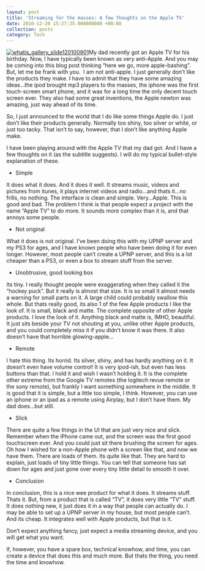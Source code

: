 ```yaml
---
layout: post
title: 'Streaming for the masses: A few thoughts on the Apple TV'
date: 2010-12-20 15:27:35.000000000 +00:00
collection: posts
category: Tech
---
```


[![](http://www.10people.co.uk/wp-content/uploads/2010/12/whatis_gallery_slide120100901.jpg "whatis_gallery_slide120100901")](http://www.10people.co.uk/wp-content/uploads/2010/12/whatis_gallery_slide120100901.jpg)My dad recently got an Apple TV for his birthday. Now, I have typically been known as very anti-Apple. And you may be coming into this blog post thinking “here we go, more apple-bashing”. But, let me be frank with you.  I am not anti-apple. I just generally don’t like the products they make. I have to admit that they have some amazing ideas…the ipod brought mp3 players to the masses, the iphone was the first touch-screen smart phone, and it was for a long time the only decent touch screen ever. They also had some great inventions, the Apple newton was amazing, just way ahead of its time.

So, I just announced to the world that I do like some things Apple do. I just don’t like their products generally. Normally too shiny, too silver or white, or just too tacky. That isn’t to say, however, that I don’t like anything Apple make.

I have been playing around with the Apple TV that my dad got. And I have a few thoughts on it (as the subtitle suggests). I will do my typical bullet-style explanation of these.

- Simple

It does what it does. And it does it well. It streams music, videos and pictures from itunes, it plays internet videos and radio…and thats it…no frills, no nothing. The interface is clean and simple. Very…Apple. This is good and bad. The problem I think is that people expect a project with the name “Apple TV” to do more. It sounds more complex than it is, and that annoys some people.

- Not original

What it does is not original. I’ve been doing this with my UPNP server and my PS3 for ages, and I have known people who have been doing it for even longer. However, most people can’t create a UPNP server, and this is a lot cheaper than a PS3, or even a box to stream stuff from the server.

- Unobtrusive, good looking box

Its tiny. I really thought people were exaggerating when they called it the “hockey puck”. But it really is almost that size. It is so small it almost needs a warning for small parts on it. A large child could probably swallow this whole. But thats really good, its also 1 of the few Apple products I like the look of. It is small, black and matte. The complete opposite of other Apple products. I love the look of it. Anything black and matte is, IMHO, beautiful. It just sits beside your TV not shouting at you, unlike other Apple products, and you could completely miss it if you didn’t know it was there. It also doesn’t have that horrible glowing-apple…

- Remote

I hate this thing. Its horrid. Its silver, shiny, and has hardly anything on it. It doesn’t even have volume control! It is very ipod-ish, but even has less buttons than that. I hold it and wish I wasn’t holding it. It is the complete other extreme from the Google TV remotes (the logitech revue remote or the sony remote), but frankly I want something somewhere in the middle. It is good that it is simple, but a little too simple, I think. However, you can use an iphone or an ipad as a remote using Airplay, but I don’t have them. My dad does…but still.

- Slick

There are quite a few things in the UI that are just very nice and slick. Remember when the iPhone came out, and the screen was the first good touchscreen ever. And you could just sit there brushing the screen for ages. Oh how I wished for a non-Apple phone with a screen like that, and now we have them. There are loads of them. Its quite like that. They are hard to explain, just loads of tiny little things. You can tell that someone has sat down for ages and just gone over every tiny little detail to smooth it over.

- Conclusion

In conclusion, this is a nice wee product for what it does. It streams stuff. Thats it. But, from a product that is called “TV”, it does very little “TV” stuff. It does nothing new, it just does it in a way that people can actually do. I may be able to set up a UPNP server in my house, but most people can’t. And its cheap. It integrates well with Apple products, but that is it.

Don’t expect anything fancy, just expect a media streaming device, and you will get what you want.

If, however, you have a spare box, technical knowhow, and time, you can create a device that does this and much more. But thats the thing, you need the time and knowhow.

